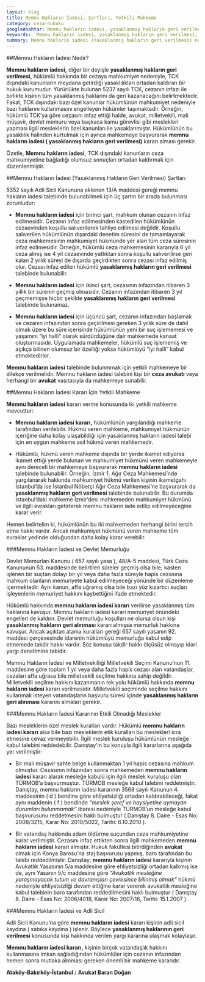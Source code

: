```yaml
---
layout: blog
title: Memnu Hakların İadesi, Şartları, Yetkili Mahkeme
category: ceza-hukuku
googleAnahtar: Memnu hakların iadesi, yasaklanmış hakların geri verilmesi, yetkili mahkeme, Ceza avukatı, avukat, ağır ceza avukatı, bakırköy avukat, ataköy, istanbul avukat
keywords:  Memnu hakların iadesi, yasaklanmış hakların geri verilmesi, Memnu hakalrın iadesi ve devlet memurluğu, memnu hakların iadesi kararı yetkili mahkeme, Ceza avukatı, avukat, ağır ceza avukatı, bakırköy avukat, ataköy avukat, istanbul avukat
summary: Memnu hakların iadesi (Yasaklanmış hakların geri verilmesi) nedir? Memnu hakların iadesi şartları, Memnu hakların iadesi kararı, Memnnu hakların iadesi kararı için yetkili mahkeme, Devlet memurluğu ve memnu hakların iadesi, Milletvekilliği ve memnu hakların iadesi kararı, Memnu hakların iadesi kararı verilirse idare hükümlüyü memuriyete kabul etmek zorunda mı? 
---
```

##Memnu Hakların İadesi Nedir?

**Memnu hakların iadesi,** diğer bir deyişle **yasaklanmış hakların geri verilmesi,** hükümlü hakkında bir cezaya mahkumiyet nedeniyle, TCK dışındaki kanunların meydana getirdiği yasaklılıkları ortadan kaldıran bir hukuk kurumudur. Yürürlükte bulunan 5237 sayılı TCK, cezanın infazı ile birlikte kişinin tüm yasaklanmış haklarını da geri kazanacağını belirtmektedir. Fakat, TCK dışındaki bazı özel kanunlar hükümlünün mahkumiyet nedeniyle bazı haklarını kullanmasını engelleyen hükümler taşımaktadır. Örneğin, hükümlü TCK’ya göre cezasını infaz ettiği halde, avukat, milletvekili, mali müşavir, devlet memuru veya başkaca kamu görevlisi gibi meslekleri yapması ilgili mesleklerin özel kanunları ile yasaklanmıştır.  Hükümlünün bu yasaklılık halinden kurtulmak için ayrıca mahkemeye başvurarak **memnu hakların iadesi ( yasaklanmış hakların geri verilmesi)** kararı alması gerekir. 

Özetle, **Memnu hakların iadesi,** TCK dışındaki kanunların ceza mahkumiyetine bağladığı olumsuz sonuçları ortadan kaldırmak için düzenlenmiştir.

##Memnu Hakların İadesi (Yasaklanmış Hakların Geri Verilmesi) Şartları

5352 sayılı Adli Sicil Kanununa eklenen 13/A maddesi gereği memnu hakların iadesi talebinde bulunabilmek için üç şartın bir arada bulunması zorunludur:

* **Memnu hakların iadesi** için birinci şart, mahkum olunan cezanın infaz edilmesidir. Cezanın infaz edilmesinden kastedilen hükümlünün cezaevinden koşullu salıverilerek tahliye edilmesi değildir. Koşullu salıverilen hükümlünün dışardaki denetim süresini de tamamlayarak ceza mahkemesinin mahkumiyet hükmünde yer alan tüm ceza süresinin infaz edilmesidir. Örneğin, hükümlü ceza mahkemesinin kararıyla 6 yıl ceza almış ise 4 yıl cezaevinde yattıktan sonra koşullu salıverilirse geri kalan 2 yıllık süreyi de dışarda geçirdikten sonra cezası infaz edilmiş olur. Cezası infaz edilen hükümlü **yasaklanmış hakların geri verilmesi** talebinde bulunabilir.

* **Memnu hakların iadesi** için ikinci şart, cezasının infazından itibaren 3 yıllık bir sürenin geçmiş olmasıdır. Cezanın infazından itibaren 3 yıl geçmemişse hiçbir şekilde **yasaklanmış hakların geri verilmesi** talebinde bulunamaz.

* **Memnu hakların iadesi** için üçüncü şart, cezanın infazından başlamak ve cezanın infazından sonra geçirilmesi gereken 3 yıllık süre de dahil olmak üzere bu süre içerisinde hükümlünün yeni bir suç işlememesi ve yaşamını  “iyi halli” olarak sürdürdüğüne dair mahkemede kanaat oluşturmasıdır. Uygulamada mahkemeler, hükümlü suç işlememiş ve açıkça bilinen olumsuz bir özelliği yoksa hükümlüyü “iyi halli” kabul etmektedirler.

**Memnu hakların iadesi** talebinde bulunmmak için yetkili mahkemeye bir dilekçe verilmelidir. Memnu hakların iadesi talebini kişi bir **ceza avukatı** veya herhangi bir **avukat** vasıtasıyla da mahkemeye sunabilir.

##Memnu Hakların İadesi Kararı İçin Yetkili Mahkeme

**Memnu hakların iadesi** kararı verme konusunda iki yetkili mahkeme mevcuttur:

* **Memnu hakların iadesi kararı,** hükümlünün yargılandığı mahkeme tarafından verilebilir. Hükmü veren mahkeme, mahkumiyet hükmünün içeriğine daha kolay ulaşabildiği için yasaklanmış hakların iadesi talebi için en uygun mahkeme asıl hükmü veren mahkemedir.

* Hükümlü, hükmü veren mahkeme dışında bir yerde ikamet ediyorsa ikamet ettiği yerde bulunan ve mahkumiyet hükmünü veren mahkemeyle aynı dereceli bir mahkemeye başvurarak **memnu hakların iadesi** talebinde bulunabilir. Örneğin, İzmir 1. Ağır Ceza Mahkemesi’nde yargılanarak hakkında mahkumiyet hükmü verilen kişinin ikametgahı İstanbul’da ise İstanbul Nöbetçi Ağır Ceza Mahkemesi’ne başvurarak da **yasaklanmış hakların geri verilmesi** talebinde bulunabilir. Bu durumda İstanbul’daki mahkeme İzmir’deki mahkemeden mahkumiyet hükmünü ve ilgili evrakları getirterek memnu hakların iade edilip edilmeyeceğine karar verir.

Hemen belirtelim ki, hükümlünün bu iki mahkemeden herhangi birini tercih etme hakkı vardır. Ancak mahkumiyet hükmünü veren mahkeme tüm evraklar yedinde olduğundan daha kolay karar verebilir.

###Memnu Hakların İadesi ve Devlet Memurluğu

Devlet Memurları Kanunu ( 657 sayılı yasa ), 48/A-5 maddesi, Türk Ceza Kanununun 53. maddesinde belirtilen süreler geçmiş olsa bile; kasten işlenen bir suçtan dolayı bir yıl veya daha fazla süreyle hapis cezasına mahkum olanların memuriyete kabul edilmeyeceği yönünde bir düzenleme içermektedir. Aynı kanun, affa uğramış olsa bile bazı yüz kızartıcı suçları işleyenlerin memuriyet hakkını kaybettiğini ifade etmektedir.

Hükümlü hakkında **memnu hakların iadesi kararı** verilirse yasaklanmış tüm haklarına kavuşur. Memnu hakların iadesi kararı memuriyet önündeki engelleri de kaldırır. Devlet memurluğu koşulları ne olursa olsun kişi **yasaklanmış hakların geri alınması** kararı almışsa memurluk hakkına kavuşur. Ancak açıktan atama kuralları gereği 657 sayılı yasanın 92. maddesi çerçevesinde idarenin hükümlüyü memurluğa kabul edip etmemede takdir hakkı vardır. Söz konusu takdir hakkı ölçüsüz olmayıp idari yargı denetimine tabidir.

Memnu Hakların İadesi ve Milletvekilliği
Milletvekili Seçimi Kanunu’nun 11. maddesine  göre toplam 1 yıl veya daha fazla hapis cezası alan vatandaşlar, cezaları affa uğrasa bile milletvekili seçilme hakkına sahip değildir. Milletvekili seçilme hakkını kazanmanın tek yolu hükümlü hakkında **memnu hakların iadesi** kararı verilmesidir. Milletvekili seçiminde seçilme hakkını kullanmak isteyen vatandaşların başvuru süresi içinde **yasaklanmış hakların geri alınması** kararını almaları gerekir.


###Memnu Hakların İadesi Kararının Etkili Olmadığı Meslekler

Bazı mesleklerin özel meslek kuralları vardır. Hükümlü **memnu hakların iadesi kararı** alsa bile bazı mesleklerin etik kuralları bu meslekleri icra etmesine cevaz vermeyebilir. İlgili meslek kuruluşu hükümlünün mesleğe kabul talebini reddedebilir. Danıştay’ın bu konuyla ilgili kararlarına aşağıda yer verilmiştir:

* Bir mali müşavir sahte belge kullanmaktan 1 yıl hapis cezasına mahkum olmuştur. Cezasının infazından sonra mahkemeden **memnu hakların iadesi** kararı alarak mesleğe kabulü için ilgili meslek kuruluşu olan TÜRMOB’a başvurmuştur. TÜRMOB mesleğe kabul talebini reddetmiştir. Danıştay, memnu hakların iadesi kararının 3568 sayılı Kanunun 4. maddesinin ( d ) bendine göre ehliyetsizliği ortadan kaldırabileceği, fakat  aynı maddenin ( f ) bendinde *“meslek şeref ve haysiyetine uymayan durumları bulunmamak”* ibaresi nedeniyle TÜRMOB’un mesleğe kabul başvurusunu reddetmesini haklı bulmuştur ( Danıştay 8. Daire  -  Esas No: 2008/3215, Karar No: 2010/5022, Tarihi: 6.10.2010 ).

* Bir vatandaş hakkında adam öldürme suçundan ceza mahkumiyetine karar verilmiştir. Cezasını infaz ettikten sonra ilgili mahkemeden **memnu hakların iadesi** kararı almıştır. Hukuk fakültesi bitirdiğinden **avukat** olmak için  Konya Barosu’na staj başvurusu yapmış, baro tarafından bu talebi reddedilmiştir. Danıştay; **memnu hakların iadesi** kararıyla kişinin Avukatlık Yasasının 5/a maddesine göre ehliyetsizliği ortadan kalkmış ise de, aynı Yasanın 5/c maddesine göre *“Avukatlık mesleğine yaraşmayacak tutum ve davranışları çevresince bilinmiş olmak”* hükmü nedeniyle ehliyetsizliği devam ettiğine karar vererek avukatlık mesleğine kabul talebinin baro tarafından reddedilmesini haklı bulmuştur ( Danıştay 8. Daire  -  Esas No: 2006/4018, Karar No: 2007/16, Tarihi: 15.1.2007 ).

###Memnu Hakların İadesi ve Adli Sicil

Adli Sicil Kanunu’na göre **memnu hakların iadesi** kararı kişinin adli sicil kaydına ( sabıka kaydına ) işlenir. Böylece **yasaklanmış haklarının geri verilmesi** konusunda kişi hakkında verilen yargı kararına ulaşmak kolaylaşır.

**Memnu hakların iadesi kararı,** kişinin birçok vatandaşlık hakkını kullanmasına imkan sağladığından hükümlüler için cezanın infazından hemen sonra mutlaka alınması gereken önemli bir mahkeme kararıdır. 

**Ataköy-Bakırköy-İstanbul** / **Avukat Baran Doğan**
